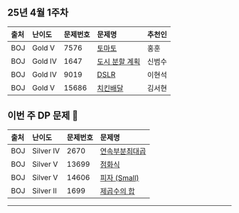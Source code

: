 ## 25년 4월 1주차
|출처|난이도|문제번호|문제명|추천인|
|:---|:---|:---|:---|:---|
|BOJ|Gold V|7576|[토마토](https://www.acmicpc.net/problem/7576)|홍훈|
|BOJ|Gold IV|1647|[도시 분할 계획](https://www.acmicpc.net/problem/1647)|신범수|
|BOJ|Gold IV|9019|[DSLR](https://www.acmicpc.net/problem/9019)|이현석|
|BOJ|Gold V|15686|[치킨배달](https://www.acmicpc.net/problem/15686)|김서현|

## 이번 주 DP 문제 🙈
|출처|난이도|문제번호|문제명|
|:---|:---|:---|:---|
|BOJ|Silver IV|2670|[연속부분최대곱](https://www.acmicpc.net/problem/2670)|
|BOJ|Silver V|13699|[점화식](https://www.acmicpc.net/problem/13699)|
|BOJ|Silver V|14606|[피자 (Small)](https://www.acmicpc.net/problem/14606)|
|BOJ|Silver II|1699|[제곱수의 합](https://www.acmicpc.net/problem/1699)|

---